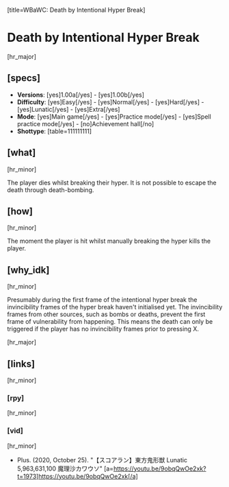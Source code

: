 [title=WBaWC: Death by Intentional Hyper Break]
# Death by Intentional Hyper Break
[hr_major]
## [specs]

* **Versions**: [yes]1.00a[/yes] - [yes]1.00b[/yes]
* **Difficulty**: [yes]Easy[/yes] - [yes]Normal[/yes] - [yes]Hard[/yes] - [yes]Lunatic[/yes] - [yes]Extra[/yes]
* **Mode**: [yes]Main game[/yes] - [yes]Practice mode[/yes] - [yes]Spell practice mode[/yes] - [no]Achievement hall[/no]
* **Shottype**: [table=111111111]

## [what]
[hr_minor]

The player dies whilst breaking their hyper. It is not possible to escape the death through death-bombing. 

## [how]
[hr_minor]

The moment the player is hit whilst manually breaking the hyper kills the player.

## [why_idk]
[hr_minor]

Presumably during the first frame of the intentional hyper break the invincibility frames of the hyper break haven't initialised yet. The invincibility frames from other sources, such as bombs or deaths, prevent the first frame of vulnerability from happening. This means the death can only be triggered if the player has no invincibility frames prior to pressing X.

[hr_major]
## [links]
[hr_minor]
### [rpy]
[hr_minor]

### [vid]
[hr_minor]

+ Plus. (2020, October 25). "【スコアラン】東方鬼形獣 Lunatic 5,963,631,100 魔理沙カワウソ" [a=https://youtu.be/9obqQwOe2xk?t=1973]https://youtu.be/9obqQwOe2xk[/a]